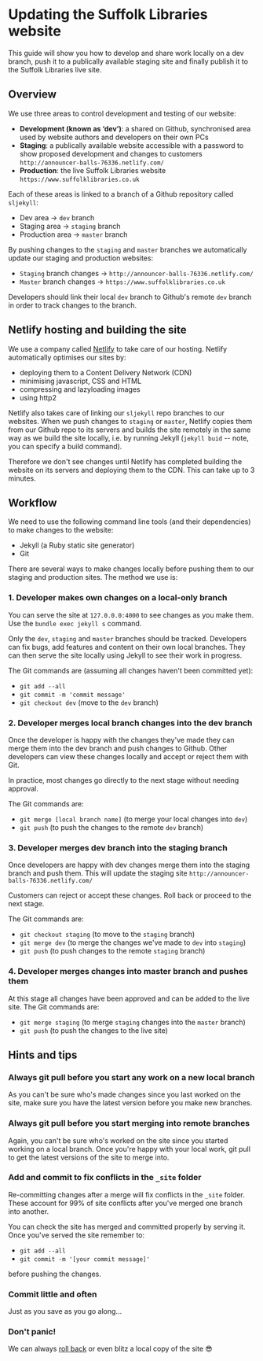 # Updating the Suffolk Libraries website

This guide will show you how to develop and share work locally on a dev branch, push it to a publically available staging site and finally publish it to the Suffolk Libraries live site.

## Overview

We use three areas to control development and testing of our website:

- **Development (known as ‘dev’)**: a shared on Github, synchronised area used by website authors and developers on their own PCs
- **Staging**: a publically available website accessible with a password to show proposed development and changes to customers `http://announcer-balls-76336.netlify.com/`
- **Production**: the live Suffolk Libraries website `https://www.suffolklibraries.co.uk`

Each of these areas is linked to a branch of a Github repository called `sljekyll`:

- Dev area &rarr; `dev` branch
- Staging area &rarr; `staging` branch
- Production area &rarr; `master` branch

By pushing changes to the `staging` and `master` branches we automatically update our staging and production websites:

- `Staging` branch changes &rarr; `http://announcer-balls-76336.netlify.com/`
- `Master` branch changes &rarr; `https://www.suffolklibraries.co.uk`

Developers should link their local `dev` branch to Github's remote `dev` branch in order to track changes to the branch.

## Netlify hosting and building the site

We use a company called [Netlify](https://www.netlify.com) to take care of our hosting. Netlify automatically optimises our sites by:

- deploying them to a Content Delivery Network (CDN)
- minimising javascript, CSS and HTML
- compressing and lazyloading images
- using http2

Netlify also takes care of linking our `sljekyll` repo branches to our websites. When we push changes to `staging` or `master`, Netlify copies them from our Github repo to its servers and builds the site remotely in the same way as we build the site locally, i.e. by running Jekyll (`jekyll buid` -- note, you can specify a build command).

Therefore we don't see changes until Netlify has completed building the website on its servers and deploying them to the CDN. This can take up to 3 minutes.

## Workflow

We need to use the following command line tools (and their dependencies) to make changes to the website:

- Jekyll (a Ruby static site generator)
- Git

There are several ways to make changes locally before pushing them to our staging and production sites. The method we use is:

### 1. Developer makes own changes on a local-only branch

You can serve the site at `127.0.0.0:4000` to see changes as you make them. Use the `bundle exec jekyll s` command.

Only the `dev`, `staging` and `master` branches should be tracked. Developers can fix bugs, add features and content on their own local branches. They can then serve the site locally using Jekyll to see their work in progress.

The Git commands are (assuming all changes haven't been committed yet):

- `git add --all`
- `git commit -m 'commit message'`
- `git checkout dev` (move to the `dev` branch)

### 2. Developer merges local branch changes into the dev branch

Once the developer is happy with the changes they've made they can merge them into the dev branch and push changes to Github. Other developers can view these changes locally and accept or reject them with Git.

In practice, most changes go directly to the next stage without needing approval.

The Git commands are:

- `git merge [local branch name]` (to merge your local changes into `dev`)
- `git push` (to push the changes to the remote `dev` branch)

### 3. Developer merges dev branch into the staging branch

Once developers are happy with dev changes merge them into the staging branch and push them. This will update the staging site `http://announcer-balls-76336.netlify.com/`

Customers can reject or accept these changes. Roll back or proceed to the next stage.

The Git commands are:

- `git checkout staging` (to move to the `staging` branch)
- `git merge dev` (to merge the changes we've made to `dev` into `staging`)
- `git push` (to push changes to the remote `staging` branch)

### 4. Developer merges changes into master branch and pushes them

At this stage all changes have been approved and can be added to the live site. The Git commands are:

- `git merge staging` (to merge `staging` changes into the `master` branch)
- `git push` (to push the changes to the live site)

## Hints and tips

### Always git pull before you start any work on a new local branch

As you can't be sure who's made changes since you last worked on the site, make sure you have the latest version before you make new branches.

### Always git pull before you start merging into remote branches

Again, you can't be sure who's worked on the site since you started working on a local branch. Once you're happy with your local work, git pull to get the latest versions of the site to merge into.

### Add and commit to fix conflicts in the `_site` folder

Re-committing changes after a merge will fix conflicts in the `_site` folder.  These account for 99% of site conflicts after you've merged one branch into another.

You can check the site has merged and committed properly by serving it. Once you've served the site remember to:

- `git add --all`
- `git commit -m '[your commit message]'`

before pushing the changes.

### Commit little and often

Just as you save as you go along&hellip;

### Don't panic!

We can always [roll back](https://github.com/suffolklibraries/sljekyll/blob/master/_docs/errors-and-problems.md) or even blitz a local copy of the site 😎
